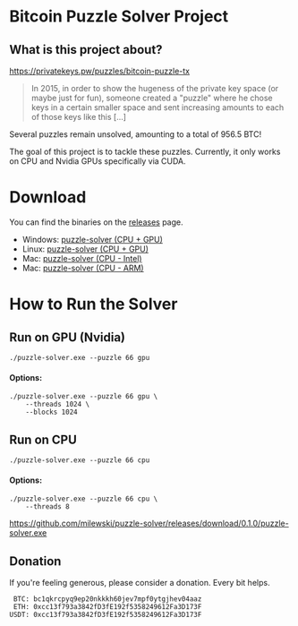# Bitcoin Puzzle Solver Project

## What is this project about?

https://privatekeys.pw/puzzles/bitcoin-puzzle-tx

> In 2015, in order to show the hugeness of the private key space (or maybe just for fun), someone created a "puzzle"
> where he chose keys in a certain smaller space and sent increasing amounts to each of those keys like this [...]

Several puzzles remain unsolved, amounting to a total of 956.5 BTC!

The goal of this project is to tackle these puzzles. Currently, it only works on CPU and Nvidia GPUs specifically via CUDA.

# Download

You can find the binaries on the [releases](https://github.com/milewski/puzzle-solver/releases) page. 

- Windows: [puzzle-solver (CPU + GPU)](https://github.com/milewski/puzzle-solver/releases/download/0.1.1/x86_64-pc-windows-gnu_puzzle-solver.exe)
- Linux: [puzzle-solver (CPU + GPU)](https://github.com/milewski/puzzle-solver/releases/download/0.1.1/x86_64-unknown-linux-gnu_puzzle-solver)
- Mac: [puzzle-solver (CPU - Intel)](https://github.com/milewski/puzzle-solver/releases/download/0.1.1/x86_64-apple-darwin_puzzle-solver)
- Mac: [puzzle-solver (CPU - ARM)](https://github.com/milewski/puzzle-solver/releases/download/0.1.1/aarch64-apple-darwin_puzzle-solver)

# How to Run the Solver

## Run on GPU (Nvidia)

```shell
./puzzle-solver.exe --puzzle 66 gpu
```

#### Options:

```
./puzzle-solver.exe --puzzle 66 gpu \ 
    --threads 1024 \
    --blocks 1024
```

## Run on CPU

```shell
./puzzle-solver.exe --puzzle 66 cpu
```

#### Options:

```
./puzzle-solver.exe --puzzle 66 cpu \ 
    --threads 8
```

https://github.com/milewski/puzzle-solver/releases/download/0.1.0/puzzle-solver.exe
## Donation

If you're feeling generous, please consider a donation. Every bit helps.

```
 BTC: bc1qkrcpyq9ep20nkkkh60jev7mpf0ytgjhev04aaz
 ETH: 0xcc13f793a3842fD3fE192f5358249612Fa3D173F
USDT: 0xcc13f793a3842fD3fE192f5358249612Fa3D173F
```
